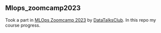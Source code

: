 ## Mlops_zoomcamp2023
Took a part in [MLOps Zoomcamp 2023](https://github.com/DataTalksClub/mlops-zoomcamp/tree/main) by [DataTalksClub](https://github.com/DataTalksClub). In this repo my course progress.
